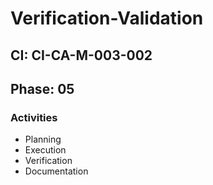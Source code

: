 # Verification-Validation

## CI: CI-CA-M-003-002
## Phase: 05

### Activities
- Planning
- Execution
- Verification
- Documentation
